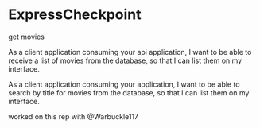 # ExpressCheckpoint

get movies

As a client application consuming your api application,
I want to be able to receive a list of movies from the database,
so that I can list them on my interface.

As a client application consuming your application,
I want to be able to search by title for movies from the database,
so that I can list them on my interface.

worked on this rep with @Warbuckle117
